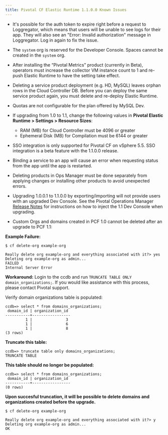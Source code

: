```yaml
---
title: Pivotal CF Elastic Runtime 1.1.0.0 Known Issues
---
```


* It's possible for the auth token to expire right before a request to Loggregator, which means that users will be unable to see logs for their app. They will also see an "Error: Invalid authorization" message in Loggregator. Log in again to fix the issue.

* The `system` org is reserved for the Developer Console. Spaces cannot be created in the `system` org.

* After installing the “Pivotal Metrics” product (currently in Beta), operators must increase the collector VM instance count to 1 and re-push Elastic Runtime to have the setting take effect.

* Deleting a service product deployment (e.g. HD, MySQL) leaves orphan rows in the Cloud Controller DB. Before you can deploy the same service product again, you must delete and re-deploy Elastic Runtime.

* Quotas are not configurable for the plan offered by MySQL Dev.

* If upgrading from 1.0 to 1.1, change the following values in **Pivotal Elastic Runtime > Settings > Resource Sizes**:
	* RAM (MB) for Cloud Controller must be 4096 or greater
	* Ephemeral Disk (MB) for Compilation must be 6144 or greater

* SSO integration is only supported for Pivotal CF on vSphere 5.5. SSO integration is a beta feature with the 1.1.0.0 release.

* Binding a service to an app will cause an error when requesting status from the app until the app is restarted.

* Deleting products in Ops Manager must be done separately from applying changes or installing other products to avoid unexpected errors.

* Upgrading 1.0.0.1 to 1.1.0.0 by exporting/importing will not provide users with an upgraded Dev Console. See the Pivotal Operations Manager [Release Notes](./opsmanager_rn.html) for instructions on how to inject the 1.1 Dev Console when upgrading.

* Custom Orgs and domains created in PCF 1.0 cannot be deleted after an upgrade to PCF 1.1:

__Example Failure:__
```
$ cf delete-org example-org

Really delete org example-org and everything associated with it?> yes
Deleting org example-org as admin...
FAILED
Internal Server Error
```

__Workaround:__
Login to the ccdb and run `TRUNCATE TABLE ONLY domain_organizations;`. If you would like assistance with this process, please contact Pivotal support.

Verify domain organizations table is populated:

```
ccdb=> select * from domains_organizations;
 domain_id | organization_id
-----------+-----------------
         1 |               3
         1 |               6
         1 |               8
(3 rows)
```

__Truncate this table:__

```
ccdb=> truncate table only domains_organizations;
TRUNCATE TABLE
```

__This table should no longer be populated:__

```
ccdb=> select * from domains_organizations;
 domain_id | organization_id
-----------+-----------------
(0 rows)
```

__Upon succesful truncation, it will be possible to delete domains and organizations created before the upgrade.__

```
$ cf delete-org example-org

Really delete org example-org and everything associated with it?> y
Deleting org example-org as admin...
OK
```



